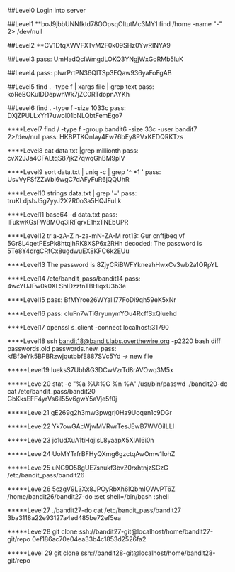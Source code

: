 ##Level0
Login into server

##Level1
**boJ9jbbUNNfktd78OOpsqOltutMc3MY1
find /home -name "-" 2> /dev/null

##Level2
**CV1DtqXWVFXTvM2F0k09SHz0YwRINYA9

##Level3
pass: UmHadQclWmgdLOKQ3YNgjWxGoRMb5luK

##Level4
pass: pIwrPrtPN36QITSp3EQaw936yaFoFgAB

##Level5
find . -type f | xargs file | grep text
pass: koReBOKuIDDepwhWk7jZC0RTdopnAYKh

##Level6
find . -type f -size 1033c
pass: DXjZPULLxYr17uwoI01bNLQbtFemEgo7

****Level7
find / -type f -group bandit6 -size 33c -user bandit7 2>/dev/null
pass: HKBPTKQnIay4Fw76bEy8PVxKEDQRKTzs

****Level8
cat data.txt |grep millionth
pass: cvX2JJa4CFALtqS87jk27qwqGhBM9plV

****Level9
sort data.txt | uniq -c | grep '^ *1 '
pass: UsvVyFSfZZWbi6wgC7dAFyFuR6jQQUhR

****Level10
strings data.txt | grep '='
pass: truKLdjsbJ5g7yyJ2X2R0o3a5HQJFuLk

****Level11
base64 -d data.txt
pass: IFukwKGsFW8MOq3IRFqrxE1hxTNEbUPR

****Level12
tr a-zA-Z n-za-mN-ZA-M
rot13: Gur cnffjbeq vf 5Gr8L4qetPEsPk8htqjhRK8XSP6x2RHh
decoded: The password is 5Te8Y4drgCRfCx8ugdwuEX8KFC6k2EUu

****Level13
The password is 8ZjyCRiBWFYkneahHwxCv3wb2a1ORpYL

****Level14
/etc/bandit_pass/bandit14
pass: 4wcYUJFw0k0XLShlDzztnTBHiqxU3b3e

****Level15
pass: BfMYroe26WYalil77FoDi9qh59eK5xNr

****Level16
pass: cluFn7wTiGryunymYOu4RcffSxQluehd

****Level17 
openssl s_client -connect localhost:31790

****Level18
ssh bandit18@bandit.labs.overthewire.org -p2220 bash
diff passwords.old passwords.new.
pass: kfBf3eYk5BPBRzwjqutbbfE887SVc5Yd -> new file

*****Level19
IueksS7Ubh8G3DCwVzrTd8rAVOwq3M5x

*****Level20
stat -c "%a %U:%G %n %A" /usr/bin/passwd
./bandit20-do cat /etc/bandit_pass/bandit20                                                                                                                
GbKksEFF4yrVs6il55v6gwY5aVje5f0j

*****Level21
gE269g2h3mw3pwgrj0Ha9Uoqen1c9DGr

*****Level22
Yk7owGAcWjwMVRwrTesJEwB7WVOiILLI

*****Level23
jc1udXuA1tiHqjIsL8yaapX5XIAI6i0n

*****Level24
UoMYTrfrBFHyQXmg6gzctqAwOmw1IohZ

*****Level25
uNG9O58gUE7snukf3bvZ0rxhtnjzSGzG
/etc/bandit_pass/bandit26

*****Level26
5czgV9L3Xx8JPOyRbXh6lQbmIOWvPT6Z
/home/bandit26/bandit27-do
:set shell=/bin/bash
:shell

*****Level27
./bandit27-do cat /etc/bandit_pass/bandit27
3ba3118a22e93127a4ed485be72ef5ea

*****Level28
git clone ssh://bandit27-git@localhost/home/bandit27-git/repo
0ef186ac70e04ea33b4c1853d2526fa2

*****Level 29
git clone ssh://bandit28-git@localhost/home/bandit28-git/repo




